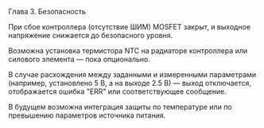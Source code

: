 Глава 3. Безопасность



При сбое контроллера (отсутствие ШИМ) MOSFET закрыт, и выходное напряжение снижается до безопасного уровня.



Возможна установка термистора NTC на радиаторе контроллера или силового элемента — пока опционально.



В случае расхождения между заданными и измеренными параметрами (например, установлено 5 В, а на выходе 2.5 В) — выход отключается, отображается ошибка "ERR" или соответствующее сообщение.



В будущем возможна интеграция защиты по температуре или по превышению параметров источника питания.

